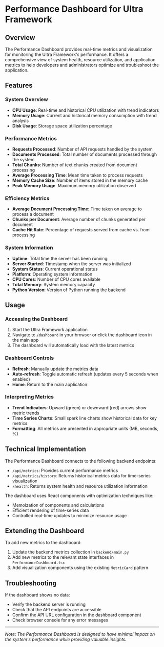 # Performance Dashboard for Ultra Framework

## Overview

The Performance Dashboard provides real-time metrics and visualization for monitoring the Ultra Framework's performance. It offers a comprehensive view of system health, resource utilization, and application metrics to help developers and administrators optimize and troubleshoot the application.

## Features

### System Overview
- **CPU Usage**: Real-time and historical CPU utilization with trend indicators
- **Memory Usage**: Current and historical memory consumption with trend analysis
- **Disk Usage**: Storage space utilization percentage

### Performance Metrics
- **Requests Processed**: Number of API requests handled by the system
- **Documents Processed**: Total number of documents processed through the system
- **Total Chunks**: Number of text chunks created from document processing
- **Average Processing Time**: Mean time taken to process requests
- **Memory Cache Size**: Number of items stored in the memory cache
- **Peak Memory Usage**: Maximum memory utilization observed

### Efficiency Metrics
- **Average Document Processing Time**: Time taken on average to process a document
- **Chunks per Document**: Average number of chunks generated per document
- **Cache Hit Rate**: Percentage of requests served from cache vs. from processing

### System Information
- **Uptime**: Total time the server has been running
- **Server Started**: Timestamp when the server was initialized
- **System Status**: Current operational status
- **Platform**: Operating system information
- **CPU Cores**: Number of CPU cores available
- **Total Memory**: System memory capacity
- **Python Version**: Version of Python running the backend

## Usage

### Accessing the Dashboard
1. Start the Ultra Framework application
2. Navigate to `/dashboard` in your browser or click the dashboard icon in the main app
3. The dashboard will automatically load with the latest metrics

### Dashboard Controls
- **Refresh**: Manually update the metrics data
- **Auto-refresh**: Toggle automatic refresh (updates every 5 seconds when enabled)
- **Home**: Return to the main application

### Interpreting Metrics
- **Trend Indicators**: Upward (green) or downward (red) arrows show metric trends
- **Time Series Charts**: Small spark line charts show historical data for key metrics
- **Formatting**: All metrics are presented in appropriate units (MB, seconds, %)

## Technical Implementation

The Performance Dashboard connects to the following backend endpoints:
- `/api/metrics`: Provides current performance metrics
- `/api/metrics/history`: Returns historical metrics data for time-series visualization
- `/health`: Returns system health and resource utilization information

The dashboard uses React components with optimization techniques like:
- Memoization of components and calculations
- Efficient rendering of time-series data
- Controlled real-time updates to minimize resource usage

## Extending the Dashboard

To add new metrics to the dashboard:
1. Update the backend metrics collection in `backend/main.py`
2. Add new metrics to the relevant state interfaces in `PerformanceDashboard.tsx`
3. Add visualization components using the existing `MetricCard` pattern

## Troubleshooting

If the dashboard shows no data:
- Verify the backend server is running
- Check that the API endpoints are accessible
- Confirm the API URL configuration in the dashboard component
- Check browser console for any error messages

---

*Note: The Performance Dashboard is designed to have minimal impact on the system's performance while providing valuable insights.* 